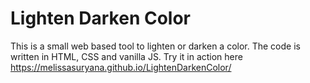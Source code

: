 # Lighten Darken Color

This is a small web based tool to lighten or darken a color. The code is written in HTML, CSS and vanilla JS.
Try it in action here https://melissasuryana.github.io/LightenDarkenColor/
